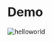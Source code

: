 # Demo
![helloworld](https://user-images.githubusercontent.com/67089723/166098950-5c3b9cda-2b8d-4018-ba11-48a888eed2d7.png)
